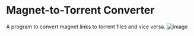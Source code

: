 # Magnet-to-Torrent Converter

A program to convert magnet links to torrent files and vice versa.
![image](https://user-images.githubusercontent.com/131135701/234681421-ee848282-bd1b-4d44-bf84-c602081151e3.png)
